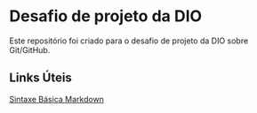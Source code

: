 # Desafio de projeto da DIO
  Este repositório foi criado para o desafio de projeto da DIO sobre Git/GitHub.
  
  
  
## Links Úteis
[Sintaxe Básica Markdown](https://markdown.net.br/sintaxe-basica/)
